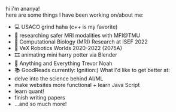 hi i'm ananya!  
here are some things I have been working on/about me:
  - 💻 USACO grind haha (c++ is my favorite)
  - 🧠 researching safer MRI modalities with MFI@TMU
  - 🧬 Computational Biology (MRI) Research at ISEF 2022
  - 🦾 VeX Robotics Worlds 2020-2022 (2075A)
  - 🎞 animating mini harry potter via Blender
  - 🍿 Anything and Everything Trevor Noah
  - 📚 GoodReads currently: Ignition:)
What I'd like to get better at:
  - delve into the science behind AI/ML
  - make websites more functional + learn Java Script
  - learn quant!
  - finish writing papers
  - ...and so much more!

